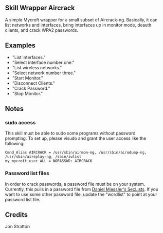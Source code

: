 ## Skill Wrapper Aircrack
A simple Mycroft wrapper for a small subset of Aircrack-ng. Basically, it can list networks and interfaces, bring interfaces up in monitor mode, deauth clients, and crack WPA2 passwords.

## Examples 
* "List interfaces."
* "Select interface number one."
* "List wireless networks."
* "Select network number three."
* "Start Monitor."
* "Disconnect Clients."
* "Crack Password."
* "Stop Monitor."

## Notes
### sudo access
This skill must be able to sudo some programs without password prompting. To set up, please visudo and grant the user access like the following:
```
Cmnd_Alias AIRCRACK = /usr/sbin/airmon-ng, /usr/sbin/airodump-ng, /usr/sbin/aireplay-ng, /sbin/iwlist
my_mycroft_user ALL = NOPASSWD: AIRCRACK
```

### Password list files
In order to crack passwords, a password file must be on your system. Currently, this pulls in a password file from [Daniel Miessler's SecLists](https://github.com/danielmiessler/SecLists). If you want to use some other password file, update the "wordlist" to point at your password list file.

## Credits 
Jon Stratton
